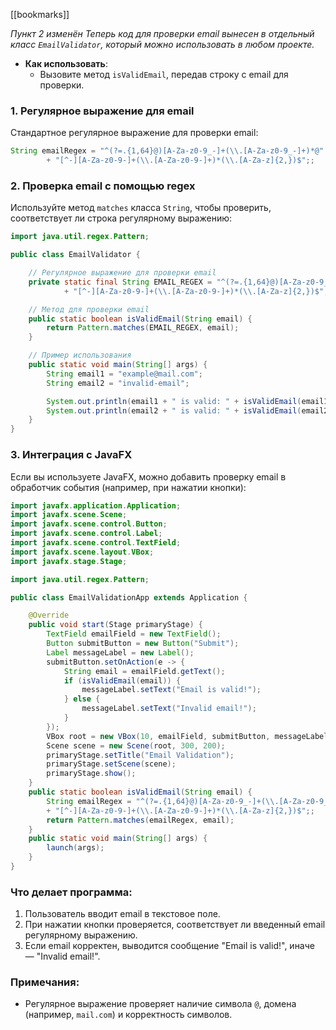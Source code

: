 [[bookmarks]]

*Пункт 2 изменён Теперь код для проверки email вынесен в отдельный класс `EmailValidator`, который можно использовать в любом проекте.*
- **Как использовать**:
    - Вызовите метод `isValidEmail`, передав строку с email для проверки.

### 1. Регулярное выражение для email

Стандартное регулярное выражение для проверки email:

```java ignore
String emailRegex = "^(?=.{1,64}@)[A-Za-z0-9_-]+(\\.[A-Za-z0-9_-]+)*@"  
        + "[^-][A-Za-z0-9-]+(\\.[A-Za-z0-9-]+)*(\\.[A-Za-z]{2,})$";;
```

### 2. Проверка email с помощью regex

Используйте метод `matches` класса `String`, чтобы проверить, соответствует ли строка регулярному выражению:

```java ignore
import java.util.regex.Pattern;

public class EmailValidator {

    // Регулярное выражение для проверки email
    private static final String EMAIL_REGEX = "^(?=.{1,64}@)[A-Za-z0-9_-]+(\\.[A-Za-z0-9_-]+)*@"
            + "[^-][A-Za-z0-9-]+(\\.[A-Za-z0-9-]+)*(\\.[A-Za-z]{2,})$";

    // Метод для проверки email
    public static boolean isValidEmail(String email) {
        return Pattern.matches(EMAIL_REGEX, email);
    }

    // Пример использования
    public static void main(String[] args) {
        String email1 = "example@mail.com";
        String email2 = "invalid-email";

        System.out.println(email1 + " is valid: " + isValidEmail(email1)); // true
        System.out.println(email2 + " is valid: " + isValidEmail(email2)); // false
    }
}
```

### 3. Интеграция с JavaFX

Если вы используете JavaFX, можно добавить проверку email в обработчик события (например, при нажатии кнопки):

```java ignore
import javafx.application.Application;
import javafx.scene.Scene;
import javafx.scene.control.Button;
import javafx.scene.control.Label;
import javafx.scene.control.TextField;
import javafx.scene.layout.VBox;
import javafx.stage.Stage;

import java.util.regex.Pattern;

public class EmailValidationApp extends Application {

    @Override
    public void start(Stage primaryStage) {
        TextField emailField = new TextField();
        Button submitButton = new Button("Submit");
        Label messageLabel = new Label();
        submitButton.setOnAction(e -> {
            String email = emailField.getText();
            if (isValidEmail(email)) {
                messageLabel.setText("Email is valid!");
            } else {
                messageLabel.setText("Invalid email!");
            }
        });
        VBox root = new VBox(10, emailField, submitButton, messageLabel);
        Scene scene = new Scene(root, 300, 200);
        primaryStage.setTitle("Email Validation");
        primaryStage.setScene(scene);
        primaryStage.show();
    }
    public static boolean isValidEmail(String email) {
        String emailRegex = "^(?=.{1,64}@)[A-Za-z0-9_-]+(\\.[A-Za-z0-9_-]+)*@"  
        + "[^-][A-Za-z0-9-]+(\\.[A-Za-z0-9-]+)*(\\.[A-Za-z]{2,})$";;
        return Pattern.matches(emailRegex, email);
    }
    public static void main(String[] args) {
        launch(args);
    }
}

```
### Что делает программа:

1. Пользователь вводит email в текстовое поле.
2. При нажатии кнопки проверяется, соответствует ли введенный email регулярному выражению.
3. Если email корректен, выводится сообщение "Email is valid!", иначе — "Invalid email!".

### Примечания:

- Регулярное выражение проверяет наличие символа `@`, домена (например, `mail.com`) и корректность символов.
